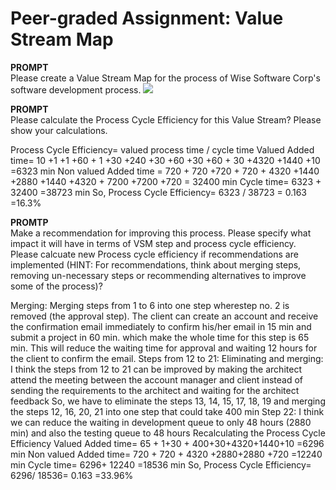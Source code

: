 # Peer-graded Assignment: Value Stream Map

<b>PROMPT</b></br>
Please create a Value Stream Map for the process of Wise Software Corp's software development process.
<img src="https://github.com/ShafayetB/Coursera/blob/master/Software-Development-Lifecycle/Lean%20Software%20Development/Peer-graded%20Assignment/LP.PNG">
<br/>

<b>PROMPT</b></br>
Please calculate the Process Cycle Efficiency for this Value Stream? Please show your calculations.

Process Cycle Efficiency= valued process time / cycle time
Valued Added time= 10 +1 +1 +60 + 1 +30 +240 +30 +60 +30 +60 + 30 +4320 +1440 +10 =6323 min
Non valued Added time = 720 + 720 +720 + 720 + 4320 +1440 +2880 +1440 +4320 + 7200 +7200 +720 = 32400 min
Cycle time= 6323 + 32400 =38723 min
So, Process Cycle Efficiency= 6323 / 38723 = 0.163 =16.3%
<br/>


<b>PROMTP</b></br>
Make a recommendation for improving this process. Please specify what impact it will have in terms of VSM step and process cycle efficiency. Please calcuate new Process cycle efficiency if recommendations are implemented (HINT: For recommendations, think about merging steps, removing un-necessary steps or recommending alternatives to improve some of the process)?

Merging:
Merging steps from 1 to 6 into one step wherestep no. 2 is removed (the approval step). The client can create an account and receive the confirmation email immediately to confirm his/her email in 15 min and submit a project in 60 min. which make the whole time for this step is 65 min. This will reduce the waiting time for approval and waiting 12 hours for the client to confirm the email.
Steps from 12 to 21: Eliminating and merging:
I think the steps from 12 to 21 can be improved by making the architect attend the meeting between the account manager and client instead of sending the requirements to the architect and waiting for the architect feedback
So, we have to eliminate the steps 13, 14, 15, 17, 18, 19 and merging the steps 12, 16, 20, 21 into one step that could take 400 min
Step 22:
I think we can reduce the waiting in development queue to only 48 hours (2880 min) and also the testing queue to 48 hours
Recalculating the Process Cycle Efficiency
Valued Added time= 65 + 1+30 + 400+30+4320+1440+10 =6296 min
Non valued Added time= 720 + 720 + 4320 +2880+2880 +720 =12240 min
Cycle time= 6296+ 12240 =18536 min
So, Process Cycle Efficiency= 6296/ 18536= 0.163 =33.96%
